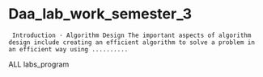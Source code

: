 #   Daa_lab_work_semester_3
     Introduction · Algorithm Design The important aspects of algorithm design include creating an efficient algorithm to solve a problem in an efficient way using ..........
 ALL labs_program
 
